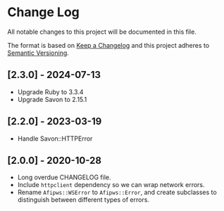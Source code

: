 # Change Log

All notable changes to this project will be documented in this file.

The format is based on [Keep a Changelog](http://keepachangelog.com/) and this project adheres to [Semantic Versioning](http://semver.org/).

## [2.3.0] - 2024-07-13

- Upgrade Ruby to 3.3.4
- Upgrade Savon to 2.15.1

## [2.2.0] - 2023-03-19

- Handle Savon::HTTPError

## [2.0.0] - 2020-10-28

- Long overdue CHANGELOG file.
- Include `httpclient` dependency so we can wrap network errors.
- Rename `Afipws::WSError` to `Afipws::Error`, and create subclasses to distinguish between different types of errors.
